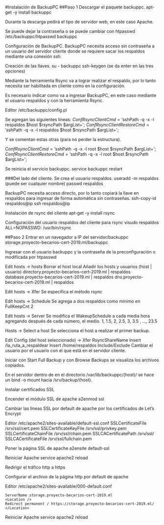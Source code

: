 #Instalación de BackupPC
##Paso 1
Descargar el paquete backuppc.
apt-get -y install backuppc

Durante la descarga pedirá el tipo de servidor web, en este caso Apache.

Se puede dejar la contraseña o se puede cambiar con
htpasswd /etc/backuppc/htpasswd backuppc

Configuración de BackupPC.
BackupPC necesita acceso sin contraseña a un usuario del servidor cliente donde se requiere sacar los respaldos mediante una conexión ssh.

Creación de las llaves.
su - backuppc 
ssh-keygen (se da enter en las tres opciones)

Mediante la herramienta Rsync va a lograr realizar el respaldo, por lo tanto necesita ser habilitada en cliente como en la configuración.

Es necesario indicar como va a ingresar BackupPC, en este caso mediante el usuario respaldos y con la herramienta Rsync.

Editor /etc/backuppc/config.pl

Se agregan las siguientes líneas:
$Conf{RsyncClientCmd} = '$sshPath -q -x -l respaldos $host $rsyncPath $argList+';
$Conf{RsyncClientRestoreCmd} = '$sshPath -q -x -l respaldos $host $rsyncPath $argList+';

Y se comentan estas otras (para no perder la estructura).

$Conf{RsyncClientCmd} = '$sshPath -q -x -l root $host $rsyncPath $argList+';
$Conf{RsyncClientRestoreCmd} = '$sshPath -q -x -l root $host $rsyncPath $argList+';

Se reinicia el servicio backuppc.
service backuppc restart

###Del lado del cliente.
Se crea el usuario respaldos.
	useradd -m respaldos (puede ser cualquier nombre)
passwd respaldos

BackupPC necesita acceso directo, por lo tanto copiará la llave en respaldos para ingresar de forma automática sin contraseñas.
ssh-copy-id respaldos@ip
ssh respaldos@ip

Instalación de rsync del cliente
apt-get -y install rsync

Configuración del usuario respaldos del cliente para rsync
visudo
	respaldos ALL=NOPASSWD: /usr/bin/rsync
	
##Paso 2
Entrar en un navegador a
	IP del servidor/backuppc 
	storage.proyecto-becarios-cert-2019.ml/backuppc
	
Ingresar con el usuario backuppc y la contraseña de la preconfiguración o modificada por htpasswd

Edit hosts -> hosts
	Borrar el host local
	Añadir los hosts y usuarios (host | usuario)
	directory.proyecto-becarios-cert-2019.ml | respaldos
		database.proyecto-becarios-cert-2019.ml | respaldos
dns.proyecto-becarios-cert-2019.ml | respaldos 

Edit hosts -> Xfer
	Se especifica el método rsync
 
Edit hosts -> Schedule
	Se agrega a dos respaldos como mínimo en
	FullKeepCnt 2
 
Edit hosts -> Server
	Se modifica el WakeupSchedule a cada media hora agregando después de cada número, el medio.
	1, 1.5, 2, 2.5, 3, 3.5 , …, 23.5
 
Hosts -> Select a host
	Se selecciona el host a realizar el primer backup.
	
Edit Config (del host seleccionado) -> Xfer
	RsyncShareName 
		Insert /la_ruta_a_respaldear
		Insert /home/respaldos
	Include/Exclude
		Cambiar el usuario por el usuario con el que está en el servidor cliente.
 
Iniciar con Start Full Backup y con Browse Backups se visualiza los archivos copiados.

En el servidor dentro de en el directorio /var/lib/backuppc/(host)/ se hace un bind -o mount hacia /srv/backup/(host).

Instalar certificados SSL

Encender el módulo SSL de apache
	a2enmod ssl
	
Cambiar las líneas SSL por default de apache por los certificados de Let’s Encrypt

Editor  /etc/apache2/sites-available/default-ssl.conf 
	SSLCertificateFile /srv/ssl/cert.pem
 	SSLCertificateKeyFile /srv/ssl/privkey.pem
	SSLCertificateChainFile /srv/ssl/chain.pem
	SSLCACertificatePath /srv/ssl/
	SSLCACertificateFile /srv/ssl/fullchain.pem
			
Poner la página SSL de apache
		a2ensite default-ssl
		
Reiniciar Apache
		service apache2 reload
		
Redirigir el tráfico http a https

Configurar el archivo de la página http por default de apache

Editor  /etc/apache2/sites-available/000-default.conf 

	ServerName storage.proyecto-becarios-cert-2019.ml
	<Location />
	Redirect permanent / https://storage.proyecto-becarios-cert-2019.ml/
	</Location>
	
Reiniciar Apache
	service apache2 reload
